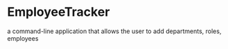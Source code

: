 # EmployeeTracker
a command-line application that allows the user to add departments, roles, employees
